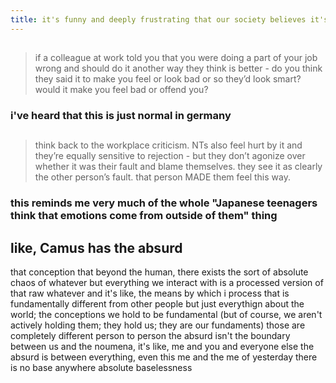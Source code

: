 ```yaml
---
title: it's funny and deeply frustrating that our society believes it's complicated to figure out if someone is autistic, ND, or NT when honest answers to just a few questions could tell you definitively bc every group thinks fundamentals of the other groups' brains don't even exist
---
```


## 
> if a colleague at work told you that you were doing a part of your job wrong and should do it another way they think is better - do you think they said it to make you feel or look bad or so they’d look smart? would it make you feel bad or offend you?
### i've heard that this is just normal in germany
##
> think back to the workplace criticism. NTs also feel hurt by it and they’re equally sensitive to rejection - but they don’t agonize over whether it was their fault and blame themselves. they see it as clearly the other person’s fault. that person MADE them feel this way.
### this reminds me very much of the whole "Japanese teenagers think that emotions come from outside of them" thing
## like, Camus has the absurd
that conception that beyond the human, there exists the sort of absolute chaos of whatever
but everything we interact with is a processed version of that raw whatever
and it's like, the means by which i process that is fundamentally different from other people
but just everythign about the world; the conceptions we hold to be fundamental
(but of course, we aren't actively holding them; they hold us; they are our fundaments)
those are completely different person to person
the absurd isn't the boundary between us and the noumena, it's like, me and you and everyone else the absurd is between everything, even this me and the me of yesterday
there is no base anywhere
absolute baselessness
##
